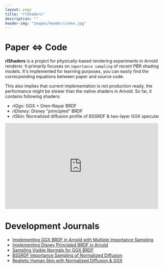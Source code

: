 ```yaml
---
layout: page
title: "rlShaders"
description: ""
header-img: "images/header/index.jpg"
---
```


# Paper <=> Code

__rlShaders__ is a project for physically-based rendering experiments in Arnold renderer. It primarily focuses on `importance sampling` of recent PBR shading models. It's implemented for learning purposes, you can easily find the correcponding equations between paper and source code.

This also implies that current implementation is not production ready, the performance might be slower than the native shaders in Arnold. So far, it contains following shaders:

* <span class="orange">_rlGgx:_</span> GGX + Oren–Nayar BRDF
* <span class="orange">_rlDisney:_</span> Disney "principled" BRDF
* <span class="orange">_rlSkin:_</span> Normalized diffusion profile of BSSRDF & two-layer GGX specular

<iframe src="https://player.vimeo.com/video/150344036" width="500" height="281" frameborder="0" webkitallowfullscreen mozallowfullscreen allowfullscreen></iframe>

# Development Journals

* [Implementing GGX BRDF in Arnold with Multiple Importance Sampling](http://shihchin.com/2015/06/implementing-ggx-brdf-in-arnold-with.html)
* [Implementing Disney Principled BRDF in Arnold](http://shihchin.com/2015/07/implementing-disney-principled-brdf-in.html)
* [Sampling Visible Normals for GGX BRDF](http://shihchin.com/2015/08/sampling-visible-normals-for-ggx-brdf.html)
* [BSSRDF Importance Sampling of Normalized Diffusion](http://shihchin.com/2015/10/bssrdf-importance-sampling-of-normalized-diffusion.html)
* [Realistic Human Skin with Normalized Diffusion & GGX](http://shihchin.com/2015/12/realistic-human-skin-with-normalized-diffusion--ggx.html)
